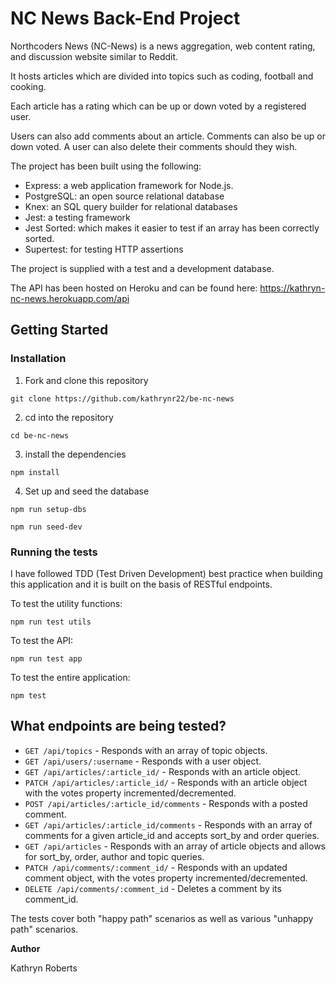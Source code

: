 # NC News Back-End Project

Northcoders News (NC-News) is a news aggregation, web content rating, and discussion website similar to Reddit.

It hosts articles which are divided into topics such as coding, football and cooking.

Each article has a rating which can be up or down voted by a registered user.

Users can also add comments about an article. Comments can also be up or down voted. A user can also delete their comments should they wish.

The project has been built using the following:

- Express: a web application framework for Node.js.
- PostgreSQL: an open source relational database
- Knex: an SQL query builder for relational databases
- Jest: a testing framework
- Jest Sorted: which makes it easier to test if an array has been correctly sorted.
- Supertest: for testing HTTP assertions

The project is supplied with a test and a development database.

The API has been hosted on Heroku and can be found here: https://kathryn-nc-news.herokuapp.com/api

## Getting Started

### **Installation**

1. Fork and clone this repository

`git clone https://github.com/kathrynr22/be-nc-news`

2. cd into the repository

`cd be-nc-news`

3. install the dependencies

`npm install`

4. Set up and seed the database

`npm run setup-dbs`

`npm run seed-dev`

### Running the tests

I have followed TDD (Test Driven Development) best practice when building this application and it is built on the basis of RESTful endpoints.

To test the utility functions:

`npm run test utils`

To test the API:

`npm run test app`

To test the entire application:

`npm test`

## What endpoints are being tested?

- `GET /api/topics` - Responds with an array of topic objects.
- `GET /api/users/:username` - Responds with a user object.
- `GET /api/articles/:article_id/` - Responds with an article object.
- `PATCH /api/articles/:article_id/` - Responds with an article object with the votes property incremented/decremented.
- `POST /api/articles/:article_id/comments` - Responds with a posted comment.
- `GET /api/articles/:article_id/comments` - Responds with an array of comments for a given article_id and accepts sort_by and order queries.
- `GET /api/articles` - Responds with an array of article objects and allows for sort_by, order, author and topic queries.
- `PATCH /api/comments/:comment_id/` - Responds with an updated comment object, with the votes property incremented/decremented.
- `DELETE /api/comments/:comment_id` - Deletes a comment by its comment_id.

The tests cover both "happy path" scenarios as well as various "unhappy path" scenarios.

**Author**

Kathryn Roberts
